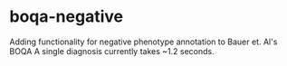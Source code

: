 # boqa-negative
Adding functionality for negative phenotype annotation to Bauer et. Al's BOQA
A single diagnosis currently takes ~1.2 seconds.
